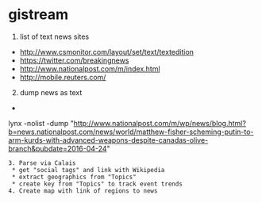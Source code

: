 # gistream

1. list of text news sites
 * http://www.csmonitor.com/layout/set/text/textedition
 * https://twitter.com/breakingnews
 * http://www.nationalpost.com/m/index.html
 * http://mobile.reuters.com/
2. dump news as text
 * ```
lynx -nolist -dump "http://www.nationalpost.com/m/wp/news/blog.html?b=news.nationalpost.com/news/world/matthew-fisher-scheming-putin-to-arm-kurds-with-advanced-weapons-despite-canadas-olive-branch&pubdate=2016-04-24"
```
3. Parse via Calais
 * get "social tags" and link with Wikipedia
 * extract geographics from "Topics"
 * create key from "Topics" to track event trends
4. Create map with link of regions to news
